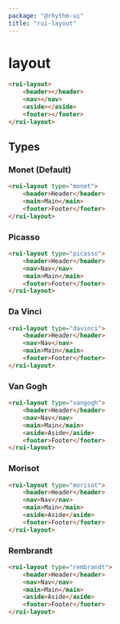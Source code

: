 ```yaml
---
package: "@rhythm-ui"
title: "rui-layout"
---
```

# layout

```html
<rui-layout>
	<header></header>
	<nav></nav>
	<aside></aside>
	<footer></footer>
</rui-layout>
```

## Types

### Monet (Default)

```html preview
<rui-layout type="monet">
	<header>Header</header>
	<main>Main</main>
	<footer>Footer</footer>
</rui-layout>
```

### Picasso

```html preview
<rui-layout type="picasso">
	<header>Header</header>
	<nav>Nav</nav>
	<main>Main</main>
	<footer>Footer</footer>
</rui-layout>
```

### Da Vinci

```html preview
<rui-layout type="davinci">
	<header>Header</header>
	<nav>Nav</nav>
	<main>Main</main>
	<footer>Footer</footer>
</rui-layout>
```
### Van Gogh

```html preview
<rui-layout type="vangogh">
	<header>Header</header>
	<nav>Nav</nav>
	<main>Main</main>
	<aside>Aside</aside>
	<footer>Footer</footer>
</rui-layout>
```

### Morisot

```html preview
<rui-layout type="morisot">
	<header>Header</header>
	<nav>Nav</nav>
	<main>Main</main>
	<aside>Aside</aside>
	<footer>Footer</footer>
</rui-layout>
```

### Rembrandt

```html preview
<rui-layout type="rembrandt">
	<header>Header</header>
	<nav>Nav</nav>
	<main>Main</main>
	<aside>Aside</aside>
	<footer>Footer</footer>
</rui-layout>
```